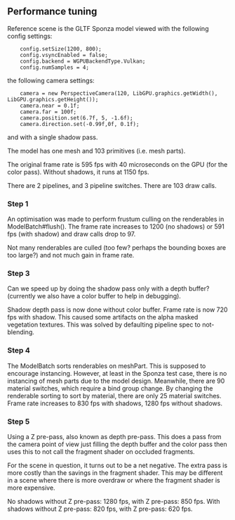 ## Performance tuning

Reference scene is the GLTF Sponza model viewed with the following config settings:

        config.setSize(1200, 800);
        config.vsyncEnabled = false;
        config.backend = WGPUBackendType.Vulkan; 
        config.numSamples = 4; 

the following camera settings:

        camera = new PerspectiveCamera(120, LibGPU.graphics.getWidth(), LibGPU.graphics.getHeight());
        camera.near = 0.1f;
        camera.far = 100f;
        camera.position.set(6.7f, 5, -1.6f);
        camera.direction.set(-0.99f,0f, 0.1f);

and with a single shadow pass.

The model has one mesh and 103 primitives (i.e. mesh parts).

The original frame rate is 595 fps with 40 microseconds on the GPU (for the color pass).
Without shadows, it runs at 1150 fps.

There are 2 pipelines, and 3 pipeline switches. There are 103 draw calls.

### Step 1
An optimisation was made to perform frustum culling on the renderables in ModelBatch#flush().
The frame rate increases to 1200 (no shadows) or 591 fps (with shadow) and draw calls drop to 97.

Not many renderables are culled (too few? perhaps the bounding boxes are too large?) and not much gain in frame rate.

### Step 3
Can we speed up by doing the shadow pass only with a depth buffer? (currently we also have a color buffer to help in debugging).

Shadow depth pass is now done without color buffer. Frame rate is now 720 fps with shadow.
This caused some artifacts on the alpha masked vegetation textures. This was solved by defaulting pipeline spec to not-blending.

### Step 4
The ModelBatch sorts renderables on meshPart.  This is supposed to encourage instancing.  However, at least in the Sponza test case, there
is no instancing of mesh parts due to the model design. Meanwhile, there are 90 material switches, which require a bind group change.
By changing the renderable sorting to sort by material, there are only 25 material switches.  Frame rate increases to 830 fps with shadows,
1280 fps without shadows.

### Step 5
Using a Z pre-pass, also known as depth pre-pass. This does a pass from the camera point of view just filling the depth buffer and the color pass
then uses this to not call the fragment shader on occluded fragments.

For the scene in question, it turns out to be a net negative.  The extra pass is more costly than the savings in the fragment shader.  This may be different in
a scene where there is more overdraw or where the fragment shader is more expensive.

No shadows without Z pre-pass: 1280 fps, with Z pre-pass: 850 fps.
With shadows without Z pre-pass: 820 fps, with Z pre-pass: 620 fps.


